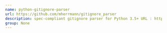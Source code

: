 ```yaml
---
name: python-gitignore-parser
url: https://github.com/mherrmann/gitignore_parser
description: spec-compliant gitignore parser for Python 3.5+ URL : https://github.com/mherrmann/gitignore_parser Groups : None
group: None
---
```

